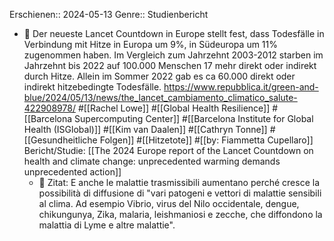 Erschienen:: 2024-05-13
Genre:: Studienbericht

- 📝 Der neueste Lancet Countdown in Europe stellt fest, dass Todesfälle in Verbindung mit Hitze in Europa um 9%, in Südeuropa um 11% zugenommen haben. Im Vergleich zum Jahrzehnt 2003-2012 starben im Jahrzehnt bis 2022 auf 100.000 Menschen 17 mehr direkt oder indirekt durch Hitze. Allein im Sommer 2022 gab es ca 60.000 direkt oder indirekt hitzebedingte Todesfälle. https://www.repubblica.it/green-and-blue/2024/05/13/news/the_lancet_cambiamento_climatico_salute-422908978/ #[[Rachel Lowe]] #[[Global Health Resilience]] #[[Barcelona Supercomputing Center]] #[[Barcelona Institute for Global Health (ISGlobal)]] #[[Kim van Daalen]] #[[Cathryn Tonne]] #[[Gesundheitliche Folgen]] #[[Hitzetote]] #[[by: Fiammetta Cupellaro]]
  Bericht/Studie: [[The 2024 Europe report of the Lancet Countdown on health and climate change: unprecedented warming demands unprecedented action]]
	- 📌 Zitat: E anche le malattie trasmissibili aumentano perché cresce la possibilità di diffusione di "vari patogeni e vettori di malattie sensibili al clima. Ad esempio Vibrio, virus del Nilo occidentale, dengue, chikungunya, Zika, malaria, leishmaniosi e zecche, che diffondono la malattia di Lyme e altre malattie".